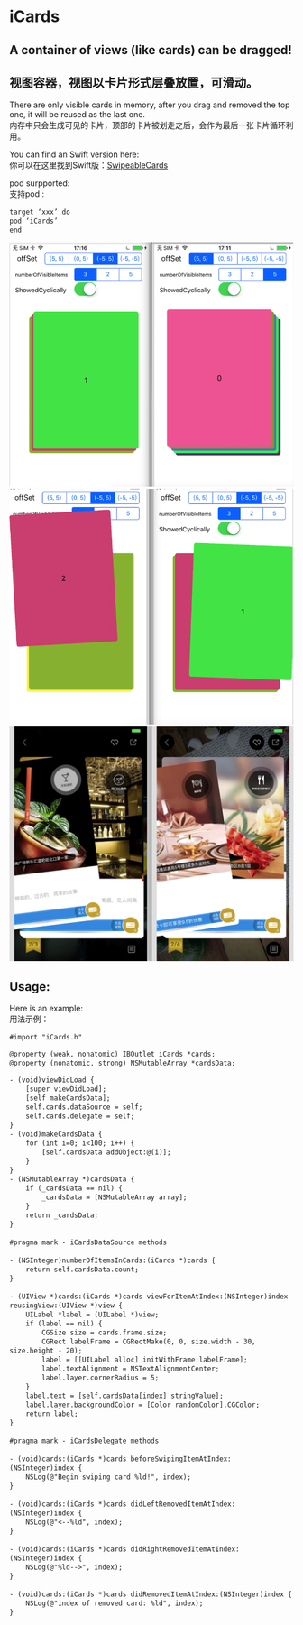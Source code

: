 # iCards
A container of views (like cards) can be dragged!<br>
---
视图容器，视图以卡片形式层叠放置，可滑动。<br>
---
There are only visible cards in memory, after you drag and removed the top one, it will be reused as the last one.<br>
内存中只会生成可见的卡片，顶部的卡片被划走之后，会作为最后一张卡片循环利用。<br>

You can find an Swift version here:<br>
你可以在这里找到Swift版：[SwipeableCards](https://github.com/DingHub/SwipeableCards)<br>

pod surpported: <br>
支持pod :<br>
```
target ‘xxx’ do
pod ‘iCards’
end
```

![iCards](https://github.com/DingHub/ScreenShots/blob/master/iCards/0.png)
![iCards](https://github.com/DingHub/ScreenShots/blob/master/iCards/1.png)
![iCards](https://github.com/DingHub/ScreenShots/blob/master/iCards/3.png)

Usage:<br>
---
Here is an example:<br>
用法示例：<br>

```
#import "iCards.h"
```
```
@property (weak, nonatomic) IBOutlet iCards *cards;
@property (nonatomic, strong) NSMutableArray *cardsData;
```
```
- (void)viewDidLoad {
    [super viewDidLoad];
    [self makeCardsData];
    self.cards.dataSource = self;
    self.cards.delegate = self;
}
- (void)makeCardsData {
    for (int i=0; i<100; i++) {
        [self.cardsData addObject:@(i)];
    }
}
- (NSMutableArray *)cardsData {
    if (_cardsData == nil) {
        _cardsData = [NSMutableArray array];
    }
    return _cardsData;
}

#pragma mark - iCardsDataSource methods

- (NSInteger)numberOfItemsInCards:(iCards *)cards {
    return self.cardsData.count;
}

- (UIView *)cards:(iCards *)cards viewForItemAtIndex:(NSInteger)index reusingView:(UIView *)view {
    UILabel *label = (UILabel *)view;
    if (label == nil) {
        CGSize size = cards.frame.size;
        CGRect labelFrame = CGRectMake(0, 0, size.width - 30, size.height - 20);
        label = [[UILabel alloc] initWithFrame:labelFrame];
        label.textAlignment = NSTextAlignmentCenter;
        label.layer.cornerRadius = 5;
    }
    label.text = [self.cardsData[index] stringValue];
    label.layer.backgroundColor = [Color randomColor].CGColor;
    return label;
}

#pragma mark - iCardsDelegate methods

- (void)cards:(iCards *)cards beforeSwipingItemAtIndex:(NSInteger)index {
    NSLog(@"Begin swiping card %ld!", index);
}

- (void)cards:(iCards *)cards didLeftRemovedItemAtIndex:(NSInteger)index {
    NSLog(@"<--%ld", index);
}

- (void)cards:(iCards *)cards didRightRemovedItemAtIndex:(NSInteger)index {
    NSLog(@"%ld-->", index);
}

- (void)cards:(iCards *)cards didRemovedItemAtIndex:(NSInteger)index {
    NSLog(@"index of removed card: %ld", index);
}


```
